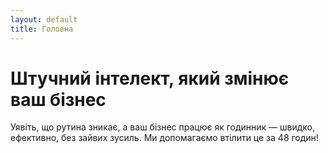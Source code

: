 ```yaml
---
layout: default
title: Головна
---
```


# Штучний інтелект, який змінює ваш бізнес

Уявіть, що рутина зникає, а ваш бізнес працює як годинник — швидко, ефективно, без зайвих зусиль. Ми допомагаємо втілити це за 48 годин!
